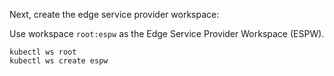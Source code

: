 <!--kubestellar-scheduler-2-ws-root-and-ws-create-edge-start-->
Next, create the edge service provider workspace:

Use workspace `root:espw` as the Edge Service Provider Workspace (ESPW).
```shell
kubectl ws root
kubectl ws create espw
```
<!--kubestellar-scheduler-2-ws-root-and-ws-create-edge-end-->